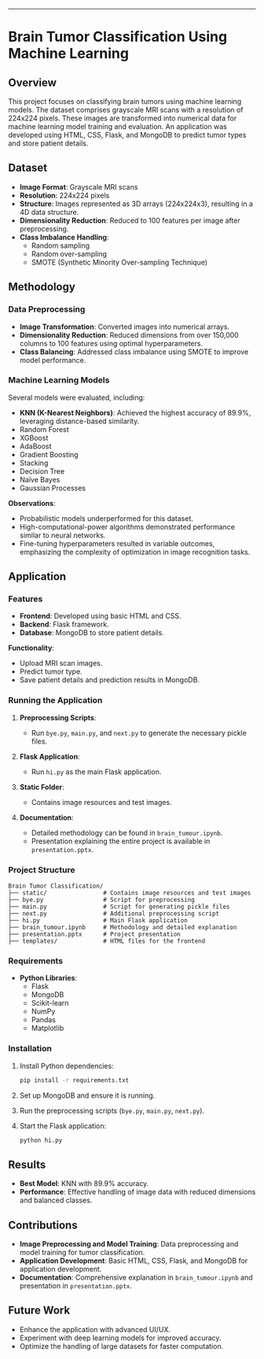 

---

# Brain Tumor Classification Using Machine Learning

## Overview

This project focuses on classifying brain tumors using machine learning models. The dataset comprises grayscale MRI scans with a resolution of 224x224 pixels. These images are transformed into numerical data for machine learning model training and evaluation. An application was developed using HTML, CSS, Flask, and MongoDB to predict tumor types and store patient details.

## Dataset

- **Image Format**: Grayscale MRI scans
- **Resolution**: 224x224 pixels
- **Structure**: Images represented as 3D arrays (224x224x3), resulting in a 4D data structure.
- **Dimensionality Reduction**: Reduced to 100 features per image after preprocessing.
- **Class Imbalance Handling**:
  - Random sampling
  - Random over-sampling
  - SMOTE (Synthetic Minority Over-sampling Technique)

## Methodology

### Data Preprocessing
- **Image Transformation**: Converted images into numerical arrays.
- **Dimensionality Reduction**: Reduced dimensions from over 150,000 columns to 100 features using optimal hyperparameters.
- **Class Balancing**: Addressed class imbalance using SMOTE to improve model performance.

### Machine Learning Models
Several models were evaluated, including:
- **KNN (K-Nearest Neighbors)**: Achieved the highest accuracy of 89.9%, leveraging distance-based similarity.
- Random Forest
- XGBoost
- AdaBoost
- Gradient Boosting
- Stacking
- Decision Tree
- Naïve Bayes
- Gaussian Processes

**Observations**:
- Probabilistic models underperformed for this dataset.
- High-computational-power algorithms demonstrated performance similar to neural networks.
- Fine-tuning hyperparameters resulted in variable outcomes, emphasizing the complexity of optimization in image recognition tasks.

## Application

### Features
- **Frontend**: Developed using basic HTML and CSS.
- **Backend**: Flask framework.
- **Database**: MongoDB to store patient details.

**Functionality**:
- Upload MRI scan images.
- Predict tumor type.
- Save patient details and prediction results in MongoDB.

### Running the Application

1. **Preprocessing Scripts**:
   - Run `bye.py`, `main.py`, and `next.py` to generate the necessary pickle files.

2. **Flask Application**:
   - Run `hi.py` as the main Flask application.

3. **Static Folder**:
   - Contains image resources and test images.

4. **Documentation**:
   - Detailed methodology can be found in `brain_tumour.ipynb`.
   - Presentation explaining the entire project is available in `presentation.pptx`.

### Project Structure

```
Brain Tumor Classification/
├── static/                # Contains image resources and test images
├── bye.py                 # Script for preprocessing
├── main.py                # Script for generating pickle files
├── next.py                # Additional preprocessing script
├── hi.py                  # Main Flask application
├── brain_tumour.ipynb     # Methodology and detailed explanation
├── presentation.pptx      # Project presentation
├── templates/             # HTML files for the frontend
```

### Requirements

- **Python Libraries**:
  - Flask
  - MongoDB
  - Scikit-learn
  - NumPy
  - Pandas
  - Matplotlib

### Installation

1. Install Python dependencies:

   ```bash
   pip install -r requirements.txt
   ```

2. Set up MongoDB and ensure it is running.

3. Run the preprocessing scripts (`bye.py`, `main.py`, `next.py`).

4. Start the Flask application:

   ```bash
   python hi.py
   ```

## Results

- **Best Model**: KNN with 89.9% accuracy.
- **Performance**: Effective handling of image data with reduced dimensions and balanced classes.

## Contributions

- **Image Preprocessing and Model Training**: Data preprocessing and model training for tumor classification.
- **Application Development**: Basic HTML, CSS, Flask, and MongoDB for application development.
- **Documentation**: Comprehensive explanation in `brain_tumour.ipynb` and presentation in `presentation.pptx`.

## Future Work

- Enhance the application with advanced UI/UX.
- Experiment with deep learning models for improved accuracy.
- Optimize the handling of large datasets for faster computation.

